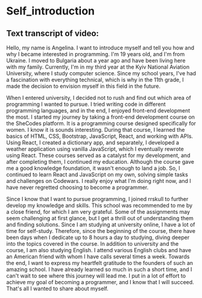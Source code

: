 # Self_introduction

## Text transcript of video:
Hello, my name is Angelina. I want to introduce myself and tell you how and why I became interested in programming. 
I'm 19 years old, and I'm from Ukraine. I moved to Bulgaria about a year ago and have been living here with my family. Currently, I'm in my third year at the Kyiv National Aviation University, where I study computer science.
Since my school years, I've had a fascination with everything technical, which is why in the 11th grade, I made the decision to envision myself in this field in the future.

When I entered university, I decided not to rush and find out which area of programming I wanted to pursue. I tried writing code in different programming languages, and in the end, I enjoyed front-end development the most. I started my journey by taking a front-end development course on the SheCodes platform. It is a programming course designed specifically for women. I know it is sounds interesting. During that course, I learned the basics of HTML, CSS, Bootstrap, JavaScript, React, and working with APIs. Using React, I created a dictionary app, and separately, I developed a weather application using vanilla JavaScript, which I eventually rewrote using React.  These courses served as a catalyst for my development, and after completing them, I continued my education. Although the course gave me a good knowledge foundation, it wasn't enough to land a job. So, I continued to learn React and JavaScript on my own, solving simple tasks and challenges on Codewars. I really enjoy what I'm doing right now, and I have never regretted choosing to become a programmer.

Since I know that I want to pursue programming, I joined rrskull to further develop my knowledge and skills. This school was recommended to me by a close friend, for which I am very grateful. Some of the assignments may seem challenging at first glance, but I get a thrill out of understanding them and finding solutions. Since I am studying at university online, I have a lot of time for self-study. Therefore, since the beginning of the course, there have been days when I dedicate up to 8 hours a day to studying, diving deeper into the topics covered in the course. In addition to university and the course, I am also studying English. I attend various English clubs and have an American friend with whom I have calls several times a week. Towards the end, I want to express my heartfelt gratitude to the founders of such an amazing school. I have already learned so much in such a short time, and I can't wait to see where this journey will lead me. I put in a lot of effort to achieve my goal of becoming a programmer, and I know that I will succeed. That's all I wanted to share about myself.
